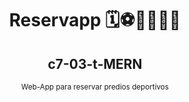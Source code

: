 <div align="center">
  <h1>Reservapp 🗓⚽🏀🏐🏓🎾</h1>
  <h2>c7-03-t-MERN</h2>
  <sup>Web-App para reservar predios deportivos</sup>
</div>
